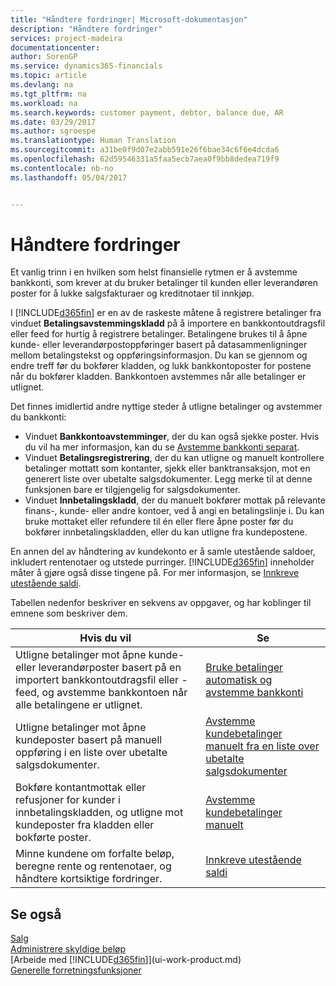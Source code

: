 ```yaml
---
title: "Håndtere fordringer| Microsoft-dokumentasjon"
description: "Håndtere fordringer"
services: project-madeira
documentationcenter: 
author: SorenGP
ms.service: dynamics365-financials
ms.topic: article
ms.devlang: na
ms.tgt_pltfrm: na
ms.workload: na
ms.search.keywords: customer payment, debtor, balance due, AR
ms.date: 03/29/2017
ms.author: sgroespe
ms.translationtype: Human Translation
ms.sourcegitcommit: a31be0f9d07e2abb591e26f6bae34c6f6e4dcda6
ms.openlocfilehash: 62d59546331a5faa5ecb7aea0f9bb8dedea719f9
ms.contentlocale: nb-no
ms.lasthandoff: 05/04/2017


---
```

# <a name="managing-receivables"></a>Håndtere fordringer
Et vanlig trinn i en hvilken som helst finansielle rytmen er å avstemme bankkonti, som krever at du bruker betalinger til kunden eller leverandøren poster for å lukke salgsfakturaer og kreditnotaer til innkjøp.  

I [!INCLUDE[d365fin](includes/d365fin_md.md)] er en av de raskeste måtene å registrere betalinger fra vinduet **Betalingsavstemmingskladd** på å importere en bankkontoutdragsfil eller feed for hurtig å registrere betalinger. Betalingene brukes til å åpne kunde- eller leverandørpostoppføringer basert på datasammenligninger mellom betalingstekst og oppføringsinformasjon. Du kan se gjennom og endre treff før du bokfører kladden, og lukk bankkontoposter for postene når du bokfører kladden. Bankkontoen avstemmes når alle betalinger er utlignet.

Det finnes imidlertid andre nyttige steder å utligne betalinger og avstemmer du bankkonti:  

* Vinduet **Bankkontoavstemminger**, der du kan også sjekke poster. Hvis du vil ha mer informasjon, kan du se [Avstemme bankkonti separat](bank-how-reconcile-bank-accounts-separately.md).  
* Vinduet **Betalingsregistrering**, der du kan utligne og manuelt kontrollere betalinger mottatt som kontanter, sjekk eller banktransaksjon, mot en generert liste over ubetalte salgsdokumenter. Legg merke til at denne funksjonen bare er tilgjengelig for salgsdokumenter.  
* Vinduet **Innbetalingskladd**, der du manuelt bokfører mottak på relevante finans-, kunde- eller andre kontoer, ved å angi en betalingslinje i. Du kan bruke mottaket eller refundere til én eller flere åpne poster før du bokfører innbetalingskladden, eller du kan utligne fra kundepostene.  

En annen del av håndtering av kundekonto er å samle utestående saldoer, inkludert rentenotaer og utstede purringer. [!INCLUDE[d365fin](includes/d365fin_md.md)] inneholder måter å gjøre også disse tingene på. For mer informasjon, se [Innkreve utestående saldi](receivables-collect-outstanding-balances.md).  

Tabellen nedenfor beskriver en sekvens av oppgaver, og har koblinger til emnene som beskriver dem.  

| Hvis du vil | Se |
| --- | --- |
| Utligne betalinger mot åpne kunde- eller leverandørposter basert på en importert bankkontoutdragsfil eller -feed, og avstemme bankkontoen når alle betalingene er utlignet. |[Bruke betalinger automatisk og avstemme bankkonti](receivables-apply-payments-auto-reconcile-bank-accounts.md) |
| Utligne betalinger mot åpne kundeposter basert på manuell oppføring i en liste over ubetalte salgsdokumenter. |[Avstemme kundebetalinger manuelt fra en liste over ubetalte salgsdokumenter](receivables-how-reconcile-customer-payments-list-unpaid-sales-documents.md) |
| Bokføre kontantmottak eller refusjoner for kunder i innbetalingskladden, og utligne mot kundeposter fra kladden eller bokførte poster. |[Avstemme kundebetalinger manuelt](receivables-how-apply-sales-transactions-manually.md) |
| Minne kundene om forfalte beløp, beregne rente og rentenotaer, og håndtere kortsiktige fordringer. |[Innkreve utestående saldi](receivables-collect-outstanding-balances.md) |

## <a name="see-also"></a>Se også
[Salg](sales-manage-sales.md)  
[Administrere skyldige beløp](payables-manage-payables.md)  
[Arbeide med [!INCLUDE[d365fin](includes/d365fin_md.md)]](ui-work-product.md)  
[Generelle forretningsfunksjoner](ui-across-business-areas.md)

